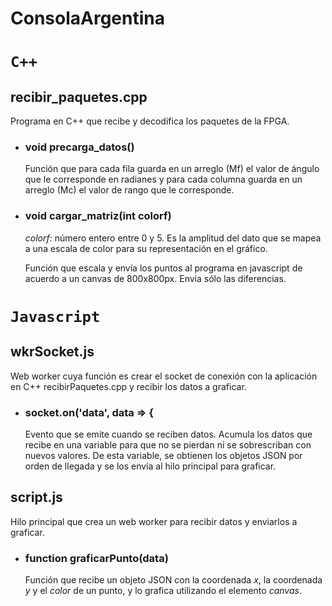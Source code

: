 # ConsolaArgentina

# `C++`

## recibir_paquetes.cpp
Programa en C++ que recibe y decodifica los paquetes de la FPGA.

- ### void precarga_datos()
    Función que para cada fila guarda en un arreglo (Mf) el valor de ángulo que le corresponde en radianes y para cada columna guarda en un arreglo (Mc) el valor de rango que le corresponde. 

- ### void cargar_matriz(int colorf)
    *colorf:* número entero entre 0 y 5. Es la amplitud del dato que se mapea a una escala de color para su representación en el gráfico.
  
    Función que escala y envía los puntos al programa en javascript de acuerdo a un canvas de 800x800px. Envía sólo las diferencias.


# `Javascript`

## wkrSocket.js
Web worker cuya función es crear el socket de conexión con la aplicación en C++ recibirPaquetes.cpp y recibir los datos a graficar.

- ### socket.on('data', data => {  
    Evento que se emite cuando se reciben datos. Acumula los datos que recibe en una variable para que no se pierdan ni se sobrescriban con nuevos valores.  De esta variable, se obtienen los objetos JSON por orden de llegada y se los envía al hilo principal para graficar.

## script.js
Hilo principal que crea un web worker para recibir datos y enviarlos a graficar.

- ### function graficarPunto(data)
    Función que recibe un objeto JSON con la coordenada *x*, la coordenada *y* y el *color* de un punto, y lo grafica utilizando el elemento *canvas*.

